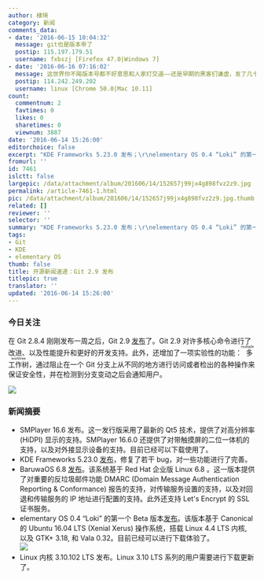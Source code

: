 ```yaml
---
author: 棣琦
category: 新闻
comments_data:
- date: '2016-06-15 10:04:32'
  message: git也是版本帝了
  postip: 115.197.179.51
  username: fxbszj [Firefox 47.0|Windows 7]
- date: '2016-06-16 07:16:02'
  message: 这世界你不飚版本号都不好意思和人家打交道——还是早期的黑客们谦虚，发了几十个版本都是 0.x。。。
  postip: 114.242.249.202
  username: linux [Chrome 50.0|Mac 10.11]
count:
  commentnum: 2
  favtimes: 0
  likes: 0
  sharetimes: 0
  viewnum: 3887
date: '2016-06-14 15:26:00'
editorchoice: false
excerpt: "KDE Frameworks 5.23.0 发布；\r\nelementary OS 0.4 “Loki” 的第一个 Beta 版本发布。"
fromurl: ''
id: 7461
islctt: false
largepic: /data/attachment/album/201606/14/152657j99jx4g898fvz2z9.jpg
permalink: /article-7461-1.html
pic: /data/attachment/album/201606/14/152657j99jx4g898fvz2z9.jpg.thumb.jpg
related: []
reviewer: ''
selector: ''
summary: "KDE Frameworks 5.23.0 发布；\r\nelementary OS 0.4 “Loki” 的第一个 Beta 版本发布。"
tags:
- Git
- KDE
- elementary OS
thumb: false
title: 开源新闻速递：Git 2.9 发布
titlepic: true
translator: ''
updated: '2016-06-14 15:26:00'
---
```


### 今日关注


在 Git 2.8.4 刚刚发布一周之后，Git 2.9 [发布](https://raw.githubusercontent.com/git/git/master/Documentation/RelNotes/2.9.0.txt)了。Git 2.9 对许多核心命令进行了改进、以及性能提升和更好的开发支持。此外，还增加了一项实验性的功能：<ruby> 多工作树 <rp>  （ </rp> <rt>  multiple worktree </rt> <rp>  ） </rp></ruby>，通过阻止在一个 Git 分支上从不同的地方进行访问或者检出的各种操作来保证安全性，并在检测到分支变动之后会通知用户。


![](/data/attachment/album/201606/14/152657j99jx4g898fvz2z9.jpg)


### 新闻摘要


* SMPlayer 16.6 发布。这一发行版采用了最新的 Qt5 技术，提供了对高分辨率 (HiDPI) 显示的支持。SMPlayer 16.6.0 还提供了对带触摸屏的二位一体机的支持，以及对外接显示设备的支持。目前已经可以下载使用了。
* KDE Frameworks 5.23.0 [发布](https://www.kde.org/announcements/kde-frameworks-5.23.0.php)，修复了若干 bug，对一些功能进行了完善。
* BaruwaOS 6.8 [发布](https://www.baruwa.org/blog/2016/06/13/baruwaos-6.8-released/)。该系统基于 Red Hat 企业版 Linux 6.8 。这一版本提供了对重要的反垃圾邮件功能 DMARC (Domain Message Authentication Reporting & Conformance) 报告的支持，对传输服务设置的支持，以及对回退和传输服务的 IP 地址进行配置的支持。此外还支持 Let's Encrypt 的 SSL 证书服务。
* elementary OS 0.4 “Loki” 的第一个 Beta 版本[发布](http://blog.elementary.io/post/145881464631/loki-beta)。该版本基于 Canonical 的 Ubuntu 16.04 LTS (Xenial Xerus) 操作系统，搭载 Linux 4.4 LTS 内核, 以及 GTK+ 3.18, 和 Vala 0.32。目前已经可以进行下载体验了。  
![](/data/attachment/album/201606/14/152658mzbdqorwqedorud9.jpg)
* Linux 内核 3.10.102 LTS 发布。Linux 3.10 LTS 系列的用户需要进行下载更新了。